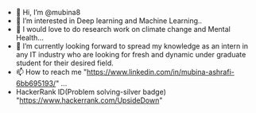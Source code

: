- 👋 Hi, I’m @mubina8
- 👀 I’m interested in Deep learning and Machine Learning..
- 🌱 I would love to do research work on climate change and Mental Health...
- 💞️ I’m currently looking forward to spread my knowledge as an intern in any IT industry
     who are looking for fresh and dynamic under graduate student for their desired field.
- 📫 How to reach me "https://www.linkedin.com/in/mubina-ashrafi-6bb695193/" ...
- HackerRank ID(Problem solving-silver badge) "https://www.hackerrank.com/UpsideDown"

<!---
mubina8/mubina8 is a ✨ special ✨ repository because its `README.md` (this file) appears on your GitHub profile.
You can click the Preview link to take a look at your changes.
--->
